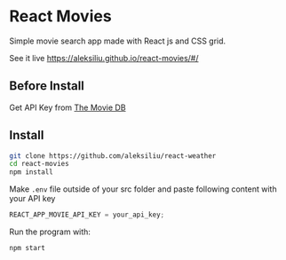 # React Movies

Simple movie search app made with React js and CSS grid.

See it live https://aleksiliu.github.io/react-movies/#/

## Before Install

Get API Key from [The Movie DB](https://developers.themoviedb.org/3/getting-started/introduction)

## Install

```bash
git clone https://github.com/aleksiliu/react-weather
cd react-movies
npm install
```

Make `.env` file outside of your src folder and paste following content with your API key

```javascript
REACT_APP_MOVIE_API_KEY = your_api_key;
```

Run the program with:

```bash
npm start
```

